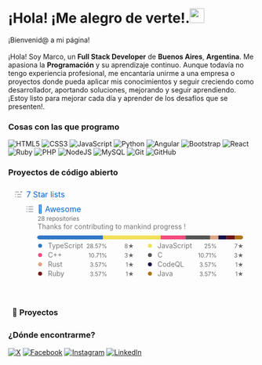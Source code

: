 <h1>¡Hola! ¡Me alegro de verte!.<img src="https://emojis.slackmojis.com/emojis/images/1531849430/4246/blob-sunglasses.gif?1531849430" width="30"/></h1>

<p>¡Bienvenid@ a mi página!</br> </br>¡Hola! Soy Marco, un <b>Full Stack Developer</b> de <b>Buenos Aires</b>, <b>Argentina</b>. Me apasiona la <b>Programación</b> y su aprendizaje continuo. Aunque todavía no tengo experiencia profesional, me encantaría unirme a una empresa o proyectos donde pueda aplicar mis conocimientos y seguir creciendo como desarrollador, aportando soluciones, mejorando y seguir aprendiendo. ¡Estoy listo para mejorar cada día y aprender de los desafíos que se presenten!.

<h3>Cosas con las que programo</h3>

 ![HTML5](https://img.shields.io/badge/html5-%23E34F26.svg?style=for-the-badge&logo=html5&logoColor=white) ![CSS3](https://img.shields.io/badge/css3-%231572B6.svg?style=for-the-badge&logo=css3&logoColor=white) ![JavaScript](https://img.shields.io/badge/javascript-%23323330.svg?style=for-the-badge&logo=javascript&logoColor=%23F7DF1E) ![Python](https://img.shields.io/badge/python-3670A0?style=for-the-badge&logo=python&logoColor=ffdd54) ![Angular](https://img.shields.io/badge/angular-%23DD0031.svg?style=for-the-badge&logo=angular&logoColor=white) ![Bootstrap](https://img.shields.io/badge/bootstrap-%238511FA.svg?style=for-the-badge&logo=bootstrap&logoColor=white) ![React](https://img.shields.io/badge/react-%2320232a.svg?style=for-the-badge&logo=react&logoColor=%2361DAFB) ![Ruby](https://img.shields.io/badge/ruby-%23CC342D.svg?style=for-the-badge&logo=ruby&logoColor=white) ![PHP](https://img.shields.io/badge/php-%23777BB4.svg?style=for-the-badge&logo=php&logoColor=white) ![NodeJS](https://img.shields.io/badge/node.js-6DA55F?style=for-the-badge&logo=node.js&logoColor=white) ![MySQL](https://img.shields.io/badge/mysql-4479A1.svg?style=for-the-badge&logo=mysql&logoColor=white) ![Git](https://img.shields.io/badge/git-%23F05033.svg?style=for-the-badge&logo=git&logoColor=white) ![GitHub](https://img.shields.io/badge/github-%23121011.svg?style=for-the-badge&logo=github&logoColor=white)

<h3>Proyectos de código abierto</h3>
<table>
  <thead align="center">
    <tr border: none;>
      <td><b>🎁 Proyectos</b></td>
    </tr>
  </thead>
  <tbody>
<svg xmlns="http://www.w3.org/2000/svg" width="480" height="231" class="">
    <defs>
        <style/>
    </defs>
    <style>@keyframes animation-gauge{0%{stroke-dasharray:0 329}}@keyframes animation-rainbow{0%,to{color:#7f00ff;fill:#7f00ff}14%{color:#a933ff;fill:#a933ff}29%{color:#007fff;fill:#007fff}43%{color:#00ff7f;fill:#00ff7f}57%{color:#ff0;fill:#ff0}71%{color:#ff7f00;fill:#ff7f00}86%{color:red;fill:red}}svg{font-family:-apple-system,BlinkMacSystemFont,Segoe UI,Helvetica,Arial,sans-serif,Apple Color Emoji,Segoe UI Emoji;font-size:14px;color:#777}h2{margin:8px 0 2px;padding:0;color:#0366d6;font-weight:400;font-size:16px}h2 svg{fill:currentColor}section&gt;.field{margin-left:5px;margin-right:5px}.field{display:flex;align-items:center;margin-bottom:2px;white-space:nowrap}.field svg{margin:0 8px;fill:#959da5;flex-shrink:0}.row{display:flex;flex-wrap:wrap}svg.bar{margin:4px 0}.field.language{margin:0 8px;flex-grow:0}.field.language.details,.field.language.details small{display:flex;justify-content:space-between}.field.language.details small{color:#666;text-align:right}.field.language.details small&gt;*,.field.language.details&gt;*,.row section{flex:1 1 0}.field.language.details small&gt;:not(:last-child){margin-right:6px}.starlist{padding-left:28px;width:460px}.starlist&gt;.count,.starlist&gt;.description{margin-left:32px}.starlist&gt;.count{font-size:12px;color:#666}.starlist .repositories{margin-left:-5px;margin-bottom:20px}.starlist .languages{margin-top:6px;padding-left:13px}.starlist .languages svg.bar{margin-left:18px}:root{--color-calendar-graph-day-bg:#ebedf0;--color-calendar-graph-day-border:rgba(27,31,35,0.06);--color-calendar-graph-day-L1-bg:#9be9a8;--color-calendar-graph-day-L2-bg:#40c463;--color-calendar-graph-day-L3-bg:#30a14e;--color-calendar-graph-day-L4-bg:#216e39;--color-calendar-halloween-graph-day-L1-bg:#ffee4a;--color-calendar-halloween-graph-day-L2-bg:#ffc501;--color-calendar-halloween-graph-day-L3-bg:#fe9600;--color-calendar-halloween-graph-day-L4-bg:#03001c;--color-calendar-winter-graph-day-L1-bg:#0a3069;--color-calendar-winter-graph-day-L2-bg:#0969da;--color-calendar-winter-graph-day-L3-bg:#54aeff;--color-calendar-winter-graph-day-L4-bg:#b6e3ff;--color-calendar-graph-day-L4-border:rgba(27,31,35,0.06);--color-calendar-graph-day-L3-border:rgba(27,31,35,0.06);--color-calendar-graph-day-L2-border:rgba(27,31,35,0.06);--color-calendar-graph-day-L1-border:rgba(27,31,35,0.06)}#metrics-end{width:100%}</style>
    <style/>
    <foreignObject x="0" y="0" width="100%" height="100%">
        <div xmlns="http://www.w3.org/1999/xhtml" xmlns:xlink="http://www.w3.org/1999/xlink" class="items-wrapper">
            <section>
                <h2 class="field">
                    <svg xmlns="http://www.w3.org/2000/svg" viewBox="0 0 16 16" width="16" height="16">
                        <path fill-rule="evenodd" d="M1.75 2.5a.75.75 0 000 1.5h6.5a.75.75 0 000-1.5h-6.5zm4 5a.75.75 0 000 1.5h7.5a.75.75 0 000-1.5h-7.5zm0 5a.75.75 0 000 1.5h7.5a.75.75 0 000-1.5h-7.5zM3 8a1 1 0 11-2 0 1 1 0 012 0zm-1 6a1 1 0 100-2 1 1 0 000 2z"/>
                        <path d="M13.314 4.918L11.07 2.417A.25.25 0 0111.256 2h4.488a.25.25 0 01.186.417l-2.244 2.5a.25.25 0 01-.372 0z"/>
                    </svg>
                    7 Star lists
                </h2>
                <div class="row">
                    <section>
                        <div class="starlist">
                            <h2 class="field">
                                <svg xmlns="http://www.w3.org/2000/svg" viewBox="0 0 16 16" width="16" height="16">
                                    <path fill-rule="evenodd" d="M2 4a1 1 0 100-2 1 1 0 000 2zm3.75-1.5a.75.75 0 000 1.5h8.5a.75.75 0 000-1.5h-8.5zm0 5a.75.75 0 000 1.5h8.5a.75.75 0 000-1.5h-8.5zm0 5a.75.75 0 000 1.5h8.5a.75.75 0 000-1.5h-8.5zM3 8a1 1 0 11-2 0 1 1 0 012 0zm-1 6a1 1 0 100-2 1 1 0 000 2z"/>
                                </svg>
                                👏 Awesome
                            </h2>
                            <div class="count">28 repositories</div>
                            <div class="description">Thanks for contributing to mankind progress !</div>
                            <div class="languages">
                                <div class="row">
                                    <svg class="bar" xmlns="http://www.w3.org/2000/svg" width="420" height="8">
                                        <mask id="languages-bar">
                                            <rect x="0" y="0" width="420" height="8" fill="white" rx="5"/>
                                        </mask>
                                        <rect mask="url(#languages-bar)" x="0" y="0" width="0" height="8" fill="#d1d5da"/>
                                        <rect mask="url(#languages-bar)" x="0" y="0" width="134.4" height="8" fill="#3178c6"/>
                                        <rect mask="url(#languages-bar)" x="134.4" y="0" width="117.60000000000001" height="8" fill="#f1e05a"/>
                                        <rect mask="url(#languages-bar)" x="252.00000000000003" y="0" width="50.4" height="8" fill="#f34b7d"/>
                                        <rect mask="url(#languages-bar)" x="302.40000000000003" y="0" width="50.4" height="8" fill="#555555"/>
                                        <rect mask="url(#languages-bar)" x="352.8" y="0" width="16.8" height="8" fill="#dea584"/>
                                        <rect mask="url(#languages-bar)" x="369.6" y="0" width="16.8" height="8" fill="#140f46"/>
                                        <rect mask="url(#languages-bar)" x="386.4000000000001" y="0" width="16.8" height="8" fill="#701516"/>
                                        <rect mask="url(#languages-bar)" x="403.2000000000001" y="0" width="16.8" height="8" fill="#b07219"/>
                                    </svg>
                                </div>
                                <div class="row">
                                    <section>
                                        <div class="field language details">
                                            <div class="field">
                                                <svg xmlns="http://www.w3.org/2000/svg" viewBox="0 0 16 16" width="16" height="16">
                                                    <path fill="#3178c6" fill-rule="evenodd" d="M8 4a4 4 0 100 8 4 4 0 000-8z"/>
                                                </svg>
                                                TypeScript
                                            </div>
                                            <small>
                                                <div>28.57%</div>
                                                <div>8★</div>
                                            </small>
                                        </div>
                                        <div class="field language details">
                                            <div class="field">
                                                <svg xmlns="http://www.w3.org/2000/svg" viewBox="0 0 16 16" width="16" height="16">
                                                    <path fill="#f34b7d" fill-rule="evenodd" d="M8 4a4 4 0 100 8 4 4 0 000-8z"/>
                                                </svg>
                                                C++
                                            </div>
                                            <small>
                                                <div>10.71%</div>
                                                <div>3★</div>
                                            </small>
                                        </div>
                                        <div class="field language details">
                                            <div class="field">
                                                <svg xmlns="http://www.w3.org/2000/svg" viewBox="0 0 16 16" width="16" height="16">
                                                    <path fill="#dea584" fill-rule="evenodd" d="M8 4a4 4 0 100 8 4 4 0 000-8z"/>
                                                </svg>
                                                Rust
                                            </div>
                                            <small>
                                                <div>3.57%</div>
                                                <div>1★</div>
                                            </small>
                                        </div>
                                        <div class="field language details">
                                            <div class="field">
                                                <svg xmlns="http://www.w3.org/2000/svg" viewBox="0 0 16 16" width="16" height="16">
                                                    <path fill="#701516" fill-rule="evenodd" d="M8 4a4 4 0 100 8 4 4 0 000-8z"/>
                                                </svg>
                                                Ruby
                                            </div>
                                            <small>
                                                <div>3.57%</div>
                                                <div>1★</div>
                                            </small>
                                        </div>
                                    </section>
                                    <section>
                                        <div class="field language details">
                                            <div class="field">
                                                <svg xmlns="http://www.w3.org/2000/svg" viewBox="0 0 16 16" width="16" height="16">
                                                    <path fill="#f1e05a" fill-rule="evenodd" d="M8 4a4 4 0 100 8 4 4 0 000-8z"/>
                                                </svg>
                                                JavaScript
                                            </div>
                                            <small>
                                                <div>25%</div>
                                                <div>7★</div>
                                            </small>
                                        </div>
                                        <div class="field language details">
                                            <div class="field">
                                                <svg xmlns="http://www.w3.org/2000/svg" viewBox="0 0 16 16" width="16" height="16">
                                                    <path fill="#555555" fill-rule="evenodd" d="M8 4a4 4 0 100 8 4 4 0 000-8z"/>
                                                </svg>
                                                C
                                            </div>
                                            <small>
                                                <div>10.71%</div>
                                                <div>3★</div>
                                            </small>
                                        </div>
                                        <div class="field language details">
                                            <div class="field">
                                                <svg xmlns="http://www.w3.org/2000/svg" viewBox="0 0 16 16" width="16" height="16">
                                                    <path fill="#140f46" fill-rule="evenodd" d="M8 4a4 4 0 100 8 4 4 0 000-8z"/>
                                                </svg>
                                                CodeQL
                                            </div>
                                            <small>
                                                <div>3.57%</div>
                                                <div>1★</div>
                                            </small>
                                        </div>
                                        <div class="field language details">
                                            <div class="field">
                                                <svg xmlns="http://www.w3.org/2000/svg" viewBox="0 0 16 16" width="16" height="16">
                                                    <path fill="#b07219" fill-rule="evenodd" d="M8 4a4 4 0 100 8 4 4 0 000-8z"/>
                                                </svg>
                                                Java
                                            </div>
                                            <small>
                                                <div>3.57%</div>
                                                <div>1★</div>
                                            </small>
                                        </div>
                                    </section>
                                </div>
                            </div>
                            <div class="repositories">
                            </div>
                        </div>
                    </section>
                </div>
            </section>
        </div>
        <div xmlns="http://www.w3.org/1999/xhtml" id="metrics-end"></div>
    </foreignObject>
</svg>
  </tbody>
</table>
<h3>¿Dónde encontrarme?</h3>

[![X](https://img.shields.io/badge/X-black.svg?logo=X&logoColor=white)](https://x.com/Marcoca00794656) 
[![Facebook](https://img.shields.io/badge/Facebook-%231877F2.svg?logo=Facebook&logoColor=white)](https://www.facebook.com/profile.php?id=100046039086403&locale=es_LA) 
[![Instagram](https://img.shields.io/badge/Instagram-%23E4405F.svg?logo=Instagram&logoColor=white)](https://www.instagram.com/_.marco_.c/)
[![LinkedIn](https://img.shields.io/badge/LinkedIn-%230077B5.svg?logo=linkedin&logoColor=white)](www.linkedin.com/in/marco-cardozo-code) 

  
<!-- Proudly created with GPRM ( https://gprm.itsvg.in ) -->
